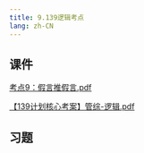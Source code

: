 ```yaml
---
title: 9.139逻辑考点
lang: zh-CN
---
```



## 课件
[考点9：假言推假言.pdf](..%2F..%2Fpublic%2Flogic%2F3.%E9%80%BB%E8%BE%91-139%E5%88%86%2F9.139%E9%80%BB%E8%BE%91%E8%80%83%E7%82%B9%2F%E8%80%83%E7%82%B99%EF%BC%9A%E5%81%87%E8%A8%80%E6%8E%A8%E5%81%87%E8%A8%80.pdf)

[【139计划核心考案】管综-逻辑.pdf](..%2F..%2Fpublic%2Flogic%2F3.%E9%80%BB%E8%BE%91-139%E5%88%86%2F%E3%80%90139%E8%AE%A1%E5%88%92%E6%A0%B8%E5%BF%83%E8%80%83%E6%A1%88%E3%80%91%E7%AE%A1%E7%BB%BC-%E9%80%BB%E8%BE%91.pdf)
## 习题
```



```


